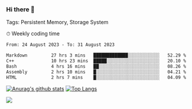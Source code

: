 ### Hi there 👋

Tags: Persistent Memory, Storage System

<!--

[![Anurag's github stats](https://github-readme-stats.vercel.app/api?username=wwyf)](https://github.com/anuraghazra/github-readme-stats)

[![Anurag's github stats](https://github-readme-stats.vercel.app/api?username=wwyf&count_private=true)](https://github.com/anuraghazra/github-readme-stats)


[![Top Langs](https://github-readme-stats.vercel.app/api/top-langs/?username=wwyf&count_private=true&&hide=jupyter%20notebook,html)](https://github.com/anuraghazra/github-readme-stats)



-->


⏱ Weekly coding time

<!--START_SECTION:waka-->

```txt
From: 24 August 2023 - To: 31 August 2023

Markdown         27 hrs 3 mins   █████████████░░░░░░░░░░░░   52.29 %
C++              10 hrs 23 mins  █████░░░░░░░░░░░░░░░░░░░░   20.10 %
Bash             4 hrs 16 mins   ██░░░░░░░░░░░░░░░░░░░░░░░   08.26 %
Assembly         2 hrs 10 mins   █░░░░░░░░░░░░░░░░░░░░░░░░   04.21 %
HTML             2 hrs 7 mins    █░░░░░░░░░░░░░░░░░░░░░░░░   04.09 %
```

<!--END_SECTION:waka-->



[![Anurag's github stats](https://github-readme-stats.vercel.app/api?username=wwyf&count_private=true&show_icons=true&hide_border=true)](https://github.com/anuraghazra/github-readme-stats) [![Top Langs](https://github-readme-stats.vercel.app/api/top-langs/?username=wwyf&count_private=true&hide=jupyter%20notebook,html,OpenEdge%20ABL&langs_count=10&layout=compact&hide_border=true)](https://github.com/anuraghazra/github-readme-stats)

<!--

[![willianrod's wakatime stats](https://github-readme-stats.vercel.app/api/wakatime?username=wwyf)](https://github.com/anuraghazra/github-readme-stats)


-->

![](https://hit.yhype.me/github/profile?user_id=23121291)
